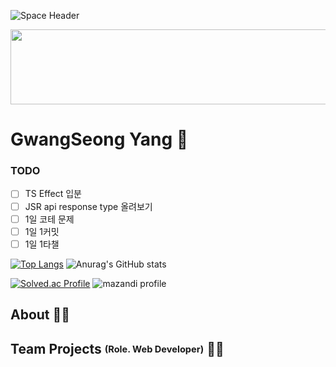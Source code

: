 ![Space Header](https://capsule-render.vercel.app/api?type=waving&color=0:000428,100:004e92&height=200&section=header&text=GwangSeongYang&fontSize=40&fontColor=ffffff&animation=fadeIn&fontAlignY=38&desc=Hello%20World&descAlignY=60&descSize=20&descColor=d1d1e9)

<a href="https://github.com/devxb/gitanimals">
  <img src="https://render.gitanimals.org/lines/{yanggwangseong}?pet-id=1" width="1000" height="120"/>
</a>

# GwangSeong Yang 👋

### TODO 
- [ ] TS Effect 입분
- [ ] JSR api response type 올려보기
- [ ] 1일 코테 문제
- [ ] 1일 1커밋
- [ ] 1일 1타챌

[![Top Langs](https://github-readme-stats.vercel.app/api/top-langs/?username=YangGwangSeong&layout=compact&theme=radical)](https://github.com/YangGwangSeong/github-readme-stats)
![Anurag's GitHub stats](https://github-readme-stats.vercel.app/api?username=YangGwangSeong&show_icons=true&theme=radical)

[![Solved.ac Profile](http://mazassumnida.wtf/api/v2/generate_badge?boj=soawn83)](https://solved.ac/soawn83/)
![mazandi profile](http://mazandi.herokuapp.com/api?handle=soawn83&theme=cold)
## About 🙋‍♀️
<!--
- Mail <a href="mailto:minzidev@gmail.com">minzidev@gmail.com</a>
- Blog <a href="https://mnxmnz.github.io/" target="_blank" rel="noreferrer noopener">mnxmnz.github.io</a>

<p>
  <img src="https://img.shields.io/badge/JavaScript-f7e018?style=flat-square&logo=JavaScript&logoColor=black"/>
  <img src="https://img.shields.io/badge/TypeScript-2d79c7?style=flat-square&logo=TypeScript&logoColor=white"/>
  <img src="https://img.shields.io/badge/React-7ddfff?style=flat-square&logo=React&logoColor=black"/>
  <img src="https://img.shields.io/badge/Gatsby-663399?style=flat-square&logo=Gatsby&logoColor=white"/>
  <img src="https://img.shields.io/badge/Next.js-black?style=flat-square&logo=Next.js&logoColor=white"/>
</p>
-->
## Team Projects <sub><sup>(Role. Web Developer)</sup></sub> 👩‍💻

<!--
### 2022

[DEPROMEET](https://depromeet.com/) <sub><sup>11th</sup></sub>

- [antoon](https://github.com/depromeet/antoon_web/) 웹툰의 새로운 덕질 문화 <sub><sup>(2022.03 ~ 2022.09)</sup></sub>

### 2021

[SOPT](http://sopt.org/) <sub><sup>28th</sup></sub>

- [colfume](https://github.com/mnxmnz/colfume-frontend/) 색으로 찾는 나만의 향기 <sub><sup>(2021.07 ~ 2021.08)</sup></sub>

[SOPT](http://sopt.org/) <sub><sup>27th</sup></sub>

- [sqoop](https://github.com/mnxmnz/sqoop/) 질문을 통해 돌아보는 대학생 경험 정리 가이드 <sub><sup>(2021.01 ~ 2021.05)</sup></sub>

### 2020

[SOPT](http://sopt.org/) <sub><sup>27th</sup></sub>

- [IN-CYWORLD](https://github.com/mnxmnz/IN-CYWORLD/) 90년대생의 밈(meme) 테스트 <sub><sup>(2020.11 ~ 2020.12)</sup></sub>

[KUSITMS](https://cafe.naver.com/kusitms/) <sub><sup>21th</sup></sub>

- SEMOGEUM 재능 상품화 웹 서비스 <sub><sup>(2020.04 ~ 2020.05)</sup></sub>
-->

<!--
**YangGwangSeong/YangGwangSeong** is a ✨ _special_ ✨ repository because its `README.md` (this file) appears on your GitHub profile.

Here are some ideas to get you started:

- 🔭 I’m currently working on ...
- 🌱 I’m currently learning ...
- 👯 I’m looking to collaborate on ...
- 🤔 I’m looking for help with ...
- 💬 Ask me about ...
- 📫 How to reach me: ...
- 😄 Pronouns: ...
- ⚡ Fun fact: ...
-->
